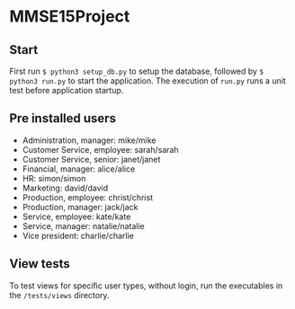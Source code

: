 # MMSE15Project

## Start

First run `$ python3 setup_db.py` to setup the database, followed by `$ python3 run.py` to start the application. The execution of `run.py` runs a unit test before application startup.


## Pre installed users

- Administration, manager: mike/mike
- Customer Service, employee: sarah/sarah
- Customer Service, senior: janet/janet
- Financial, manager: alice/alice
- HR: simon/simon
- Marketing: david/david
- Production, employee: christ/christ
- Production, manager: jack/jack
- Service, employee: kate/kate
- Service, manager: natalie/natalie
- Vice president: charlie/charlie


## View tests
To test views for specific user types, without login, run the executables in the `/tests/views` directory.

